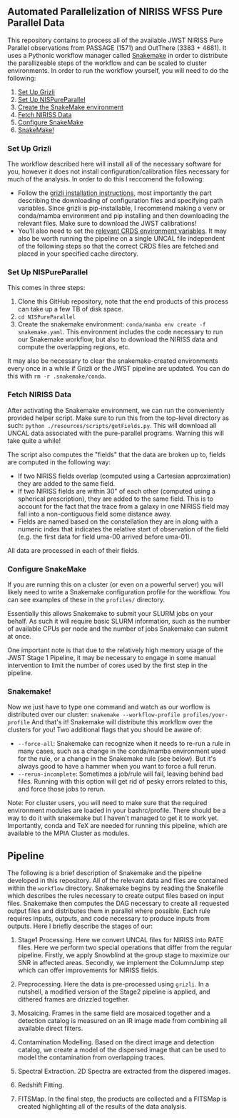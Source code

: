 ## Automated Parallelization of NIRISS WFSS Pure Parallel Data

This repository contains to process all of the available JWST NIRISS Pure Parallel observations from PASSAGE (1571) and OutThere (3383 + 4681). It uses a Pythonic workflow manager called [Snakemake](https://snakemake.readthedocs.io/en/stable/) in order to distribute the parallizeable steps of the workflow and can be scaled to cluster environments. In order to run the workflow yourself, you will need to do the following:
1. [Set Up Grizli](#set-up-grizli)
2. [Set Up NISPureParallel](#set-up-nispureparallel)
3. [Create the SnakeMake environment](#creating-snakemake-environment)
4. [Fetch NIRISS Data](#fetch-niriss-data)
5. [Configure SnakeMake](#configure-snakemake)
6. [SnakeMake!](#snakemake)

### Set Up Grizli
The workflow described here will install all of the necessary software for you, however it does not install configuration/calibration files necessary for much of the analysis. In order to do this I reccomend the following:
- Follow the [grizli installation instructions](https://grizli.readthedocs.io/en/latest/grizli/install.html), most importantly the part describing the downloading of configuration files and specifying path variables. Since grizli is pip-installable, I recommend making a venv or conda/mamba environment and pip installing and then downloading the relevant files. Make sure to download the JWST calibrations! 
- You'll also need to set the [relevant CRDS environment variables](https://jwst-pipeline.readthedocs.io/en/latest/jwst/user_documentation/reference_files_crds.html). It may also be worth running the pipeline on a single UNCAL file independent of the following steps so that the correct CRDS files are fetched and placed in your specified cache directory.

### Set Up NISPureParallel
This comes in three steps:
1) Clone this GitHub repository, note that the end products of this process can take up a few TB of disk space.
2) `cd NISPureParallel`
3) Create the snakemake environment: `conda/mamba env create -f snakemake.yaml`. This environment includes the code necessary to run our Snakemake workflow, but also to download the NIRISS data and compute the overlapping regions, etc.

It may also be necessary to clear the snakemake-created environments every once in a while if Grizli or the JWST pipeline are updated. You can do this with `rm -r .snakemake/conda`.

### Fetch NIRISS Data
After activating the Snakemake environment, we can run the conveniently provided helper script. Make sure to run this from the top-level directory as such: `python ./resources/scripts/getFields.py`. This will download all UNCAL data associated with the pure-parallel programs. Warning this will take quite a while! 

The script also computes the "fields" that the data are broken up to, fields are computed in the following way:
- If two NIRISS fields overlap (computed using a Cartesian approximation) they are added to the same field.
- If two NIRISS fields are within 30" of each other (computed using a spherical prescription), they are added to the same field. This is to account for the fact that the trace from a galaxy in one NIRISS field may fall into a non-contiguous field some distance away.
- Fields are named based on the constellation they are in along with a numeric index that indicates the relative start of observation of the field (e.g. the first data for field uma-00 arrived before uma-01).

All data are processed in each of their fields. 

### Configure SnakeMake
If you are running this on a cluster (or even on a powerful server) you will likely need to write a Snakemake configuration profile for the workflow. You can see examples of these in the `profiles/` directory.

Essentially this allows Snakemake to submit your SLURM jobs on your behalf. As such it will require basic SLURM information, such as the number of available CPUs per node and the number of jobs Snakemake can submit at once. 

One important note is that due to the relatively high memory usage of the JWST Stage 1 Pipeline, it may be necessary to engage in some manual intervention to limit the number of cores used by the first step in the pipeline.

### Snakemake!
Now we just have to type one command and watch as our worflow is distributed over our cluster:
`snakemake --workflow-profile profiles/your-profile`
And that's it! Snakemake will distribute this workflow over the clusters for you! Two additional flags that you should be aware of:
- `--force-all`: Snakemake can recognize when it needs to re-run a rule in many cases, such as a change in the conda/mamba environment used for the rule, or a change in the Snakemake rule (see below). But it's always good to have a hammer when you want to force a full rerun.
- `--rerun-incomplete`: Sometimes a job/rule will fail, leaving behind bad files. Running with this option will get rid of pesky errors related to this, and force those jobs to rerun. 

Note: For cluster users, you will need to make sure that the required environment modules are loaded in your bashrc/profile. There should be a way to do it with snakemake but I haven't managed to get it to work yet. Importantly, conda and TeX are needed for running this pipeline, which are available to the MPIA Cluster as modules.

## Pipeline
The following is a brief description of Snakemake and the pipeline developed in this repository. All of the relevant data and files are contained within the `workflow` directory. Snakemake begins by reading the Snakefile which describes the rules necessary to create output files based on input files. Snakemake then computes the DAG necessary to create all requested output files and distributes them in parallel where possible. Each rule requires inputs, outputs, and code necessary to produce inputs from outputs. Here I briefly describe the stages of our:

1) Stage1 Processing. Here we convert UNCAL files for NIRISS into RATE files. Here we perform two special operations that differ from the regular pipeline. Firstly, we apply Snowblind at the group stage to maximize our SNR in affected areas. Secondly, we implement the ColumnJump step which can offer improvements for NIRISS fields. 

2) Preprocessing. Here the data is pre-processed using `grizli`. In a nutshell, a modified version of the Stage2 pipeline is applied, and dithered frames are drizzled together.

3) Mosaicing. Frames in the same field are mosaiced together and a detection catalog is measured on an IR image made from combining all available direct filters.

4) Contamination Modelling. Based on the direct image and detection catalog, we create a model of the dispersed image that can be used to model the contamination from overlapping traces. 

5) Spectral Extraction. 2D Spectra are extracted from the dispered images. 

6) Redshift Fitting. 

7) FITSMap. In the final step, the products are collected and a FITSMap is created highlighting all of the results of the data analysis.
